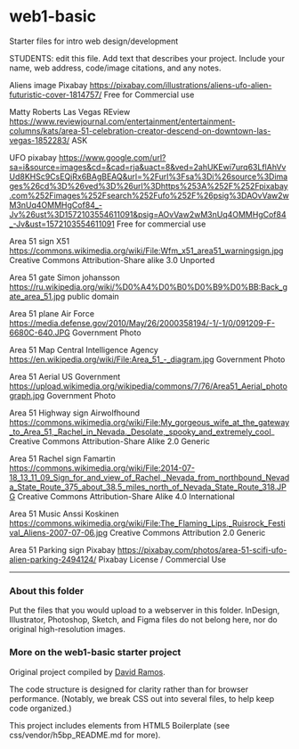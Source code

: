 # web1-basic

Starter files for intro web design/development

STUDENTS: edit this file. Add text that describes your project. Include your name, web address, code/image citations, and any notes.

Aliens image
Pixabay
https://pixabay.com/illustrations/aliens-ufo-alien-futuristic-cover-1814757/
Free for Commercial use

Matty Roberts
Las Vegas REview
https://www.reviewjournal.com/entertainment/entertainment-columns/kats/area-51-celebration-creator-descend-on-downtown-las-vegas-1852283/
ASK

UFO
pixabay
https://www.google.com/url?sa=i&source=images&cd=&cad=rja&uact=8&ved=2ahUKEwi7urq63LflAhVvUd8KHSc9CsEQjRx6BAgBEAQ&url=%2Furl%3Fsa%3Di%26source%3Dimages%26cd%3D%26ved%3D%26url%3Dhttps%253A%252F%252Fpixabay.com%252Fimages%252Fsearch%252Fufo%252F%26psig%3DAOvVaw2wM3nUq4OMMHgCof84_-Jv%26ust%3D1572103554611091&psig=AOvVaw2wM3nUq4OMMHgCof84_-Jv&ust=1572103554611091
Free for commercial use

Area 51 sign
X51
https://commons.wikimedia.org/wiki/File:Wfm_x51_area51_warningsign.jpg
Creative Commons Attribution-Share alike 3.0 Unported

Area 51 gate
Simon johansson
https://ru.wikipedia.org/wiki/%D0%A4%D0%B0%D0%B9%D0%BB:Back_gate_area_51.jpg
public domain

Area 51 plane
Air Force
https://media.defense.gov/2010/May/26/2000358194/-1/-1/0/091209-F-6680C-640.JPG
Government Photo

Area 51 Map
Central Intelligence Agency
https://en.wikipedia.org/wiki/File:Area_51_-_diagram.jpg
Government Photo

Area 51 Aerial
US Government
https://upload.wikimedia.org/wikipedia/commons/7/76/Area51_Aerial_photograph.jpg
Government Photo

Area 51 Highway sign
Airwolfhound
https://commons.wikimedia.org/wiki/File:My_gorgeous_wife_at_the_gateway_to_Area_51,_Rachel_in_Nevada._Desolate,_spooky_and_extremely_cool_
Creative Commons Attribution-Share Alike 2.0 Generic

Area 51 Rachel sign
Famartin
https://commons.wikimedia.org/wiki/File:2014-07-18_13_11_09_Sign_for_and_view_of_Rachel,_Nevada_from_northbound_Nevada_State_Route_375_about_38.5_miles_north_of_Nevada_State_Route_318.JPG
Creative Commons Attribution-Share Alike 4.0 International

Area 51 Music
Anssi Koskinen
https://commons.wikimedia.org/wiki/File:The_Flaming_Lips,_Ruisrock_Festival_Aliens-2007-07-06.jpg
Creative Commons Attribution 2.0 Generic

Area 51 Parking sign
Pixabay
https://pixabay.com/photos/area-51-scifi-ufo-alien-parking-2494124/
Pixabay License / Commercial Use
***

### About this folder

Put the files that you would upload to a webserver in this folder. InDesign, Illustrator, Photoshop, Sketch, and Figma files do not belong here, nor do original high-resolution images.

### More on the web1-basic starter project

Original project compiled by [David Ramos](http://imaginaryterrain.com).

The code structure is designed for clarity rather than for browser performance. (Notably, we break CSS out into several files, to help keep code organized.)

This project includes elements from HTML5 Boilerplate (see css/vendor/h5bp_README.md for more).
